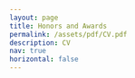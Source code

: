 ```yaml
---
layout: page
title: Honors and Awards
permalink: /assets/pdf/CV.pdf
description: CV
nav: true
horizontal: false
---
```

